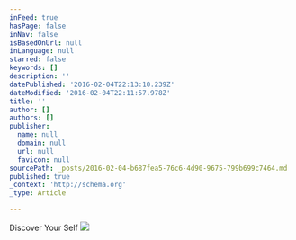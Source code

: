 ```yaml
---
inFeed: true
hasPage: false
inNav: false
isBasedOnUrl: null
inLanguage: null
starred: false
keywords: []
description: ''
datePublished: '2016-02-04T22:13:10.239Z'
dateModified: '2016-02-04T22:11:57.978Z'
title: ''
author: []
authors: []
publisher:
  name: null
  domain: null
  url: null
  favicon: null
sourcePath: _posts/2016-02-04-b687fea5-76c6-4d90-9675-799b699c7464.md
published: true
_context: 'http://schema.org'
_type: Article

---
```

Discover Your Self
![](https://the-grid-user-content.s3-us-west-2.amazonaws.com/17026a98-2c70-4a5d-81d9-2c9ccc88f10b.jpg)